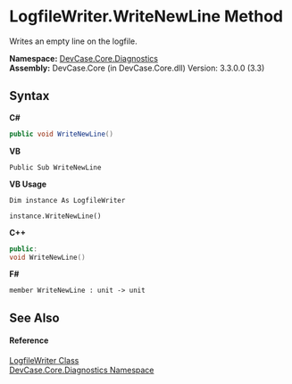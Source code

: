 # LogfileWriter.WriteNewLine Method 
 

Writes an empty line on the logfile.

**Namespace:**&nbsp;<a href="N_DevCase_Core_Diagnostics">DevCase.Core.Diagnostics</a><br />**Assembly:**&nbsp;DevCase.Core (in DevCase.Core.dll) Version: 3.3.0.0 (3.3)

## Syntax

**C#**<br />
``` C#
public void WriteNewLine()
```

**VB**<br />
``` VB
Public Sub WriteNewLine
```

**VB Usage**<br />
``` VB Usage
Dim instance As LogfileWriter

instance.WriteNewLine()
```

**C++**<br />
``` C++
public:
void WriteNewLine()
```

**F#**<br />
``` F#
member WriteNewLine : unit -> unit 

```


## See Also


#### Reference
<a href="T_DevCase_Core_Diagnostics_LogfileWriter">LogfileWriter Class</a><br /><a href="N_DevCase_Core_Diagnostics">DevCase.Core.Diagnostics Namespace</a><br />